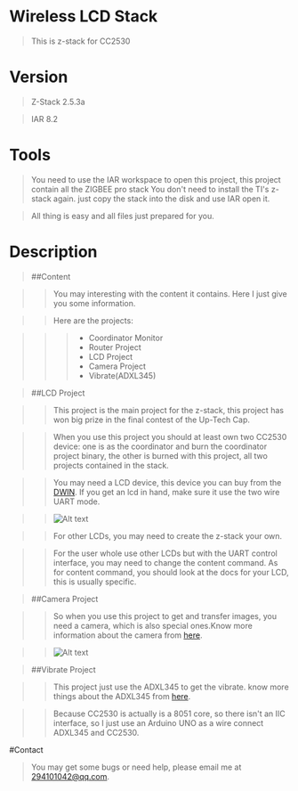 # Wireless LCD Stack

>This is z-stack for CC2530

# Version

>Z-Stack 2.5.3a

>IAR 8.2

# Tools

>You need to use the IAR workspace to open this project, this project contain all the ZIGBEE pro stack
>You don't need to install the TI's z-stack again. just copy the stack into the disk and use IAR open it.

>All thing is easy and all files just prepared for you.
  
# Description

>##Content

>> You may interesting with the content it contains. Here I just give you some information.

>> Here are the projects:

>>> + Coordinator Monitor
>>> + Router Project
>>> + LCD Project
>>> + Camera Project
>>> + Vibrate(ADXL345)

>##LCD Project

>> This project is the main project for the z-stack, this project has won big prize in
the final contest of the Up-Tech Cap.

>> When you use this project you should at least own two CC2530 device: one is as the 
coordinator and burn the coordinator project binary, the other is burned with this 
project, all two projects contained in the stack.

>> You may need a LCD device, this device you can buy from the [DWIN](http://www.dwin.com.cn/). If you get an lcd in hand, make sure it use the two wire UART mode.

>> ![Alt text](https://gd3.alicdn.com/bao/uploaded/i3/T1AUuiFFhaXXXXXXXX_!!0-item_pic.jpg "LCD Device")

>> For other LCDs, you may need to create the z-stack your own.

>> For the user whole use other LCDs but with the UART control interface, you may need to change the content command. As for content command, you should look at the docs for
your LCD, this is usually specific.

>##Camera Project

>> So when you use this project to get and transfer images, you need a camera, which is
also special ones.Know more information about the camera from [here](https://item.taobao.com/item.htm?spm=a230r.1.14.71.XsMDNL&id=37639069215&ns=1&abbucket=14#detail).

>>![Alt text](https://img.alicdn.com/imgextra/i3/61516653/T2laWmXTxXXXXXXXXX-61516653.jpg  "UART JPEG Camera")

>##Vibrate Project

>> This project just use the ADXL345 to get the vibrate. know more things about the ADXL345 from [here](http://www.analog.com/en/products/mems/mems-accelerometers/adxl345.html).

>> Because CC2530 is actually is a 8051 core, so there isn't an IIC interface, so I just use an Arduino UNO as a wire connect ADXL345 and CC2530.

#Contact

> You may get some bugs or need help, please email me at 294101042@qq.com.
